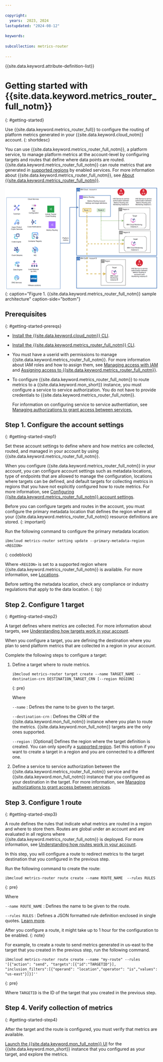 ```yaml
---

copyright:
  years:  2023, 2024
lastupdated: "2024-08-12"

keywords:

subcollection: metrics-router

---
```


{{site.data.keyword.attribute-definition-list}}

# Getting started with {{site.data.keyword.metrics_router_full_notm}}
{: #getting-started}



Use {{site.data.keyword.metrics_router_full}} to configure the routing of platform metrics generated in your {{site.data.keyword.cloud_notm}} account.
{: shortdesc}

You can use {{site.data.keyword.metrics_router_full_notm}}, a platform service, to manage platform metrics at the account-level by configuring targets and routes that define where data points are routed. {{site.data.keyword.metrics_router_full_notm}} can route metrics that are generated in [supported regions](/docs/metrics-router?topic=metrics-router-regions) by enabled services. For more information about {{site.data.keyword.metrics_router_full_notm}}, see [About {{site.data.keyword.metrics_router_full_notm}}](/docs/metrics-router?topic=metrics-router-about).

![A diagram that shows a sample {{site.data.keyword.metrics_router_full_notm}} architecture.](/images/metrics-routing-ov.png "{{site.data.keyword.metrics_router_full_notm}} architecture sample."){: caption="Figure 1. {{site.data.keyword.metrics_router_full_notm}} sample architecture" caption-side="bottom"}

## Prerequisites
{: #getting-started-prereqs}

- [Install the {{site.data.keyword.cloud_notm}} CLI](/docs/cli?topic=cli-install-ibmcloud-cli).

- [Install the {{site.data.keyword.metrics_router_full_notm}} CLI](/docs/metrics-router?topic=metrics-router-metrics-router-cli-config).

- You must have a userid with permissions to manage {{site.data.keyword.metrics_router_full_notm}}. For more information about IAM roles and how to assign them, see [Managing access with IAM](/docs/metrics-router?topic=metrics-router-iam) and [Assigning access to {{site.data.keyword.metrics_router_full_notm}}](/docs/metrics-router?topic=metrics-router-iam-assign-access).

- To configure {{site.data.keyword.metrics_router_full_notm}} to route metrics to a {{site.data.keyword.mon_short}} instance, you must configure a service to service authorization. You do not have to provide credentials to {{site.data.keyword.metrics_router_full_notm}}.

   For information on configuring service to service authentiation, see [Managing authorizations to grant access between services.](/docs/metrics-router?topic=metrics-router-iam-service-auth)



## Step 1. Configure the account settings
{: #getting-started-step1}

Set these account settings to define where and how metrics are collected, routed, and managed in your account by using {{site.data.keyword.metrics_router_full_notm}}.

When you configure {{site.data.keyword.metrics_router_full_notm}} in your account, you can configure account settings such as metadata locations, type of endpoints that are allowed to manage the configuration, locations where targets can be defined, and default targets for collecting  metrics in regions that you have not explicitly configured how to route metrics. For more information, see [Configuring {{site.data.keyword.metrics_router_full_notm}} account settings](/docs/metrics-router?topic=metrics-router-settings).

Before you can configure targets and routes in the account, you must configure the primary metadata location that defines the region where all your {{site.data.keyword.metrics_router_full_notm}} resource definitions are stored.
{: important}

Run the following command to configure the primary metadata location:

```pre
ibmcloud metrics-router setting update --primary-metadata-region <REGION>
```
{: codeblock}

Where `<REGION>` is set to a supported region where {{site.data.keyword.metrics_router_full_notm}} is available. For more information, see [Locations](/docs/metrics-router?topic=metrics-router-regions).

Before setting the metadata location, check any compliance or industry regulations that apply to the data location.
{: tip}



## Step 2. Configure 1 target
{: #getting-started-step2}

A target defines where metrics are collected. For more information about targets, see [Understanding how targets work in your account](/docs/metrics-router?topic=metrics-router-target&interface=cli#target_behavior).

When you configure a target, you are defining the destination where you plan to send platform metrics that are collected in a region in your account.

Complete the following steps to configure a target:

1. Define a target where to route metrics.

    ```text
    ibmcloud metrics-router target create --name TARGET_NAME --destination-crn DESTINATION_TARGET_CRN [--region REGION]
    ```
    {: pre}

    Where

    `--name`
    : Defines the name to be given to the target.

    `--destination-crn`
    : Defines the CRN of the {{site.data.keyword.mon_full_notm}} instance where you plan to route the metrics. {{site.data.keyword.mon_full_notm}} targets are the only ones supported.

    `--region`
    : [Optional] Defines the region where the target definition is created. You can only specify a [supported region](/docs/metrics-router?topic=metrics-router-regions&interface=cli). Set this option if you want to create a target in a region and you are connected to a different one.

2. Define a service to service authorization between the {{site.data.keyword.metrics_router_full_notm}} service and the {{site.data.keyword.mon_full_notm}} instance that you configured as your destination in the target. For more information, see [Managing authorizations to grant access between services](/docs/metrics-router?topic=metrics-router-iam-service-auth).

## Step 3. Configure 1 route
{: #getting-started-step3}

A route defines the rules that indicate what metrics are routed in a region and where to store them. Routes are global under an account and are evaluated in all regions where {{site.data.keyword.metrics_router_full_notm}} is deployed. For more information, see [Understanding how routes work in your account](/docs/metrics-router?topic=metrics-router-routes&interface=cli#route_behaviour).

In this step, you will configure a route to redirect metrics to the target destination that you configured in the previous step.

Run the following command to create the route:

```text
ibmcloud metrics-router route create --name ROUTE_NAME  --rules RULES
```
{: pre}

Where

`--name ROUTE_NAME`
:   Defines the name to be given to the route.

`--rules RULES`
:   Defines a JSON formatted rule definition enclosed in single quotes. [Learn more](/docs/metrics-router?topic=metrics-router-route_rules_definitions&interface=cli).

After you configure a route, it might take up to 1 hour for the configuration to be enabled.
{: note}

For example, to create a route to send metrics generated in us-east to the target that you created in the previous step, run the following command.

```text
ibmcloud metrics-router route create --name "my-route" --rules '[{"action": "send", "targets":[{"id":"TARGETID"}], "inclusion_filters":[{"operand": "location","operator": "is","values": "us-east"}]}]''
```
{: pre}

Where `TARGETID` is the ID of the target that you created in the previous step.


## Step 4. Verify collection of metrics
{: #getting-started-step4}


After the target and the route is configured, you must verify that metrics are available.

[Launch the {{site.data.keyword.mon_full_notm}} UI](/docs/monitoring?topic=monitoring-launch) for the {{site.data.keyword.mon_short}} instance that you configured as your target, and explore the metrics.


